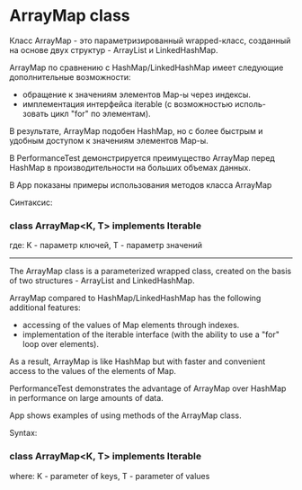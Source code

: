 # ArrayMap class


Класс ArrayMap - это параметризированный wrapped-класс,
созданный на основе двух структур - ArrayList и LinkedHashMap.

ArrayMap по сравнению с HashMap/LinkedHashMap имеет следующие 
дополнительные возможности:
- обращение к значениям элементов Map-ы через индексы.
- имплементация интерфейса iterable (с возможностью исполь-
  зовать цикл "for" по элементам).

В результате, ArrayMap подобен HashMap, но с более быстрым
и удобным доступом к значениям элементов Мар-ы.

В PerformanceTest демонстрируется преимущество ArrayMap перед 
HashMap в производительности на больших объемах данных.

В App показаны примеры использования методов класса ArrayMap

Синтаксис:

  ### class ArrayMap<K, T> implements Iterable<T>
  
  где: K - параметр ключей,  Т - параметр значений

- -------------------------------------------------------------
The ArrayMap class is a parameterized wrapped class,
created on the basis of two structures - ArrayList and LinkedHashMap.

ArrayMap compared to HashMap/LinkedHashMap has the following additional 
features:
- accessing of the values of Map elements through indexes.
- implementation of the iterable interface (with the ability 
  to use a "for" loop over elements).

As a result, ArrayMap is like HashMap but with faster
  and convenient access to the values of the elements of Map.

PerformanceTest demonstrates the advantage of ArrayMap over
HashMap in performance on large amounts of data.

App shows examples of using methods of the ArrayMap class.

Syntax:

  ### class ArrayMap<K, T> implements Iterable<T>

  where: K - parameter of keys, T - parameter of values
